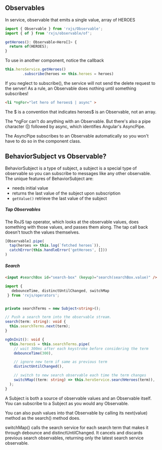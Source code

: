 ## Observables

In service, observable that emits a single value, array of HEROES

```ts
import { Observable } from 'rxjs/Observable';
import { of } from 'rxjs/observable/of';

getHeroes(): Observable<Hero[]> {
  return of(HEROES);
}
```

To use in another component, notice the callback
```ts
this.heroService.getHeroes()
        .subscribe(heroes => this.heroes = heroes)
```

If you neglect to subscribe(), the service will not send the delete request to the server! As a rule, an Observable does nothing until something subscribes!

```html
<li *ngFor="let hero of heroes$ | async" >
```
The $ is a convention that indicates heroes$ is an Observable, not an array.

The \*ngFor can't do anything with an Observable. But there's also a pipe character (|) followed by async, which identifies Angular's AsyncPipe.

The AsyncPipe subscribes to an Observable automatically so you won't have to do so in the component class.

## BehaviorSubject vs Observable?
BehaviorSubject is a type of subject, a subject is a special type of observable so you can subscribe to messages like any other observable. The unique features of BehaviorSubject are:
- needs initial value
- returns the last value of the subject upon subscription
- `getValue()` retrieve the last value of the subject


##### Tap Observables
The RxJS tap operator, which looks at the observable values, does something with those values, and passes them along. The tap call back doesn't touch the values themselves.
```ts
[Observable].pipe(
  tap(heroes => this.log(`fetched heroes`)),
  catchError(this.handleError('getHeroes', []))
)
```

##### Search
```html
<input #searchBox id="search-box" (keyup)="search(searchBox.value)" />
```

```ts
import {
   debounceTime, distinctUntilChanged, switchMap
 } from 'rxjs/operators';


private searchTerms = new Subject<string>();

// Push a search term into the observable stream.
search(term: string): void {
  this.searchTerms.next(term);
}

ngOnInit(): void {
  this.heroes$ = this.searchTerms.pipe(
    // wait 300ms after each keystroke before considering the term
    debounceTime(300),

    // ignore new term if same as previous term
    distinctUntilChanged(),

    // switch to new search observable each time the term changes
    switchMap((term: string) => this.heroService.searchHeroes(term)),
  );
}
```

A Subject is both a source of observable values and an Observable itself. You can subscribe to a Subject as you would any Observable.

You can also push values into that Observable by calling its next(value) method as the search() method does.

switchMap() calls the search service for each search term that makes it through debounce and distinctUntilChanged. It cancels and discards previous search observables, returning only the latest search service observable.
